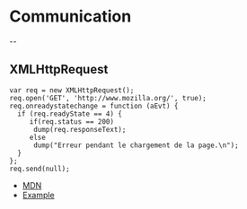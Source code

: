 # Communication
--
## XMLHttpRequest
```:javascript
var req = new XMLHttpRequest();
req.open('GET', 'http://www.mozilla.org/', true);
req.onreadystatechange = function (aEvt) {
  if (req.readyState == 4) {
     if(req.status == 200)
      dump(req.responseText);
     else
      dump("Erreur pendant le chargement de la page.\n");
  }
};
req.send(null);	
```
- [MDN](https://developer.mozilla.org/fr/docs/XMLHttpRequest)
- [Example](../examples/index.html#ajax)

